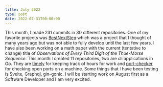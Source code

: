 ```yaml
---
title: July 2022
type: post
date: 2022-07-31T00:00:00
---
```


This month, I made 231 commits in 30 different repositories. One of my favorite projects was [BestNextStep](https://github.com/JakeRoggenbuck/BestNextStep) which was a project that I thought of many years ago but was not able to fully develop until the last few years. I have also been working on a math paper with the current (tentative to change) title of _Observations of Every Third Digit of the Thue-Morse Sequence_. This month I created 11 repositories, two are cli applications in Go. They are [timely](https://github.com/JakeRoggenbuck/timely) for keeping track of hours for work and [port-checker](https://github.com/JakeRoggenbuck/port-checker) for checking open ports on a machine. Some things that I have been testing is Svelte, Graphql, gin-gonic. I will be starting work on August first as a Software Developer and I am very excited.
